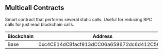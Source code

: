 ## Multicall Contracts

Smart contract that performs several static calls. Useful for reducing RPC calls for just read blockchain calls.

| Blockchain | Address                                    |
| ---------- | ------------------------------------------ |
| Base       | 0xc4CE14dCBfacf913dCC06a659672dc6d412C50D5 |
